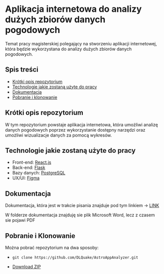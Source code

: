 # Aplikacja internetowa do analizy dużych zbiorów danych pogodowych
Temat pracy magisterskiej polegający na stworzeniu aplikacji internetowej, która będzie wykorzystana do analizy dużych zbiorów danych pogodowych.

## Spis treści
 * [Krótki opis repozytorium](#krótki-opis-repozytorium)
 * [Technologie jakie zostaną użyte do pracy](#technologie-jakie-zostaną-użyte-do-pracy)
 * [Dokumentacja](#dokumentacja)
 * [Pobranie i klonowanie](#pobranie-i-klonowanie)

## Krótki opis repozytorium
W tym repozytorium powstaje aplikacja internetowa, która umożliwi analizę danych pogodowych poprzez wykorzystanie dostępny narzędzi oraz umożliwi wizualizacje danych za pomocą wykresów.

## Technologie jakie zostaną użyte do pracy

- Front-end: [React.js](https://react.dev/)
- Back-end: [Flask]([https://www.djangoproject.com/](https://flask.palletsprojects.com/en/3.0.x/))
- Bazy danych: [PostgreSQL](https://www.postgresql.org/)
- UX/UI: [Figma](https://www.figma.com/)


## Dokumentacja

Dokumentacja, która jest w trakcie pisania znajduje pod tym linkiem -> [LINK](https://github.com/DLQuake/AstroAppAnalyzer/blob/main/Dokumentacja/)

W folderze dokumentacja znajduję sie plik Microsoft Word, lecz z czasem sie pojawi PDF

## Pobranie i Klonowanie
Można pobrać repozytorium na dwa sposoby:

* ```
  git clone https://github.com/DLQuake/AstroAppAnalyzer.git
  ```
* [Download ZIP](https://github.com/DLQuake/AstroAppAnalyzer/archive/refs/heads/main.zip)
